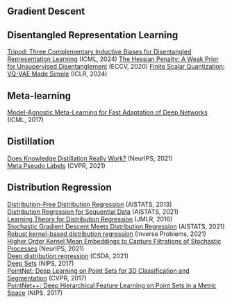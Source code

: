
## Gradient Descent

## Disentangled Representation Learning

[Tripod: Three Complementary Inductive Biases for Disentangled Representation Learning](https://openreview.net/pdf?id=0iXp5P77ho) (ICML, 2024)
[The Hessian Penalty: A Weak Prior for Unsupervised Disentanglement](https://www.ecva.net/papers/eccv_2020/papers_ECCV/papers/123510579.pdf) (ECCV, 2020)
[Finite Scalar Quantization: VQ-VAE Made Simple](https://openreview.net/pdf?id=8ishA3LxN8) (ICLR, 2024)

## Meta-learning

[Model-Agnostic Meta-Learning for Fast Adaptation of Deep Networks](http://proceedings.mlr.press/v70/finn17a/finn17a.pdf) (ICML, 2017)

## Distillation
[Does Knowledge Distillation Really Work?](https://arxiv.org/pdf/2106.05945.pdf) (NeurIPS, 2021) <br>
[Meta Pseudo Labels](https://arxiv.org/pdf/2003.10580.pdf) (CVPR, 2021) <br>

## Distribution Regression
[Distribution-Free Distribution Regression](http://proceedings.mlr.press/v31/poczos13a.pdf) (AISTATS, 2013) <br>
[Distribution Regression for Sequential Data](http://proceedings.mlr.press/v130/lemercier21a/lemercier21a.pdf)  (AISTATS, 2021) <br>
[Learning Theory for Distribution Regression](https://jmlr.csail.mit.edu/papers/volume17/14-510/14-510.pdf)  (JMLR, 2016) <br>
[Stochastic Gradient Descent Meets Distribution Regression](http://proceedings.mlr.press/v130/muecke21a/muecke21a.pdf)  (AISTATS, 2021) <br>
[Robust kernel-based distribution regression](https://iopscience.iop.org/article/10.1088/1361-6420/ac23c3/meta?casa_token=rv1fjQFMM-MAAAAA:a7FCaFfXIfiAJ1bNt3thSNrbMKGBGW5eStSbA-CNuNKThG4Wh09mG4ts7MY3RVwVPMMfw7vCPMQRf17Les0AVvIBMg)  (Inverse Problems, 2021) <br>
[Higher Order Kernel Mean Embeddings to Capture Filtrations of Stochastic Processes](https://proceedings.neurips.cc/paper_files/paper/2021/file/8b2dfbe0c1d43f9537dae01e96458ff1-Paper.pdf)  (NeurIPS, 2021) <br>
[Deep distribution regression](https://www.sciencedirect.com/science/article/abs/pii/S0167947321000372)  (CSDA, 2021) <br>
[Deep Sets](https://papers.nips.cc/paper_files/paper/2017/file/f22e4747da1aa27e363d86d40ff442fe-Paper.pdf)  (NIPS, 2017) <br>
[PointNet: Deep Learning on Point Sets for 3D Classification and Segmentation](https://openaccess.thecvf.com/content_cvpr_2017/papers/Qi_PointNet_Deep_Learning_CVPR_2017_paper.pdf)  (CVPR, 2017) <br>
[PointNet++: Deep Hierarchical Feature Learning on Point Sets in a Metric Space](https://proceedings.neurips.cc/paper_files/paper/2017/file/d8bf84be3800d12f74d8b05e9b89836f-Paper.pdf) (NIPS, 2017) <br>
